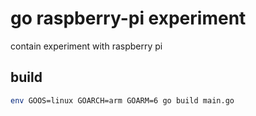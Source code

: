 # go raspberry-pi experiment

contain experiment with raspberry pi

## build

```bash
env GOOS=linux GOARCH=arm GOARM=6 go build main.go
```

